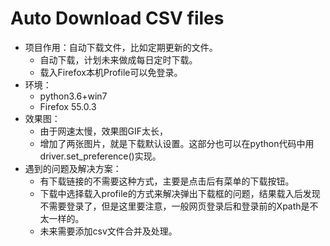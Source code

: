 # Auto Download CSV files 

- 项目作用：自动下载文件，比如定期更新的文件。
  - 自动下载，计划未来做成每日定时下载。
  - 载入Firefox本机Profile可以免登录。
- 环境：
  - python3.6+win7
  - Firefox 55.0.3
- 效果图：
  - 由于网速太慢，效果图GIF太长，
  - 增加了两张图片，就是下载默认设置。这部分也可以在python代码中用driver.set_preference()实现。
- 遇到的问题及解决方案：
  - 有下载链接的不需要这种方式，主要是点击后有菜单的下载按钮。
  - 下载中选择载入profile的方式来解决弹出下载框的问题，结果载入后发现不需要登录了，但是这里要注意，一般网页登录后和登录前的Xpath是不太一样的。
  - 未来需要添加csv文件合并及处理。